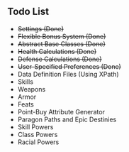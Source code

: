 ## Todo List
* ~~Settings (Done)~~
* ~~Flexible Bonus System (Done)~~
* ~~Abstract Base Classes (Done)~~
* ~~Health Calculations (Done)~~
* ~~Defense Calculations (Done)~~
* ~~User-Specified Preferences (Done)~~
* Data Definition Files (Using XPath)
* Skills
* Weapons
* Armor
* Feats
* Point-Buy Attribute Generator
* Paragon Paths and Epic Destinies
* Skill Powers
* Class Powers
* Racial Powers